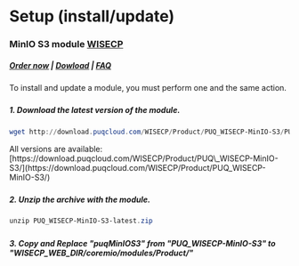# Setup (install/update)

### MinIO S3 module **[WISECP](https://puqcloud.com/link.php?id=78)** 

#####  [Order now](https://puqcloud.com/wisecp-module-minio-s3.php) | [Dowload](https://download.puqcloud.com/WISECP/Product/PUQ_WISECP-MinIO-S3/) | [FAQ](https://faq.puqcloud.com/)

<p class="callout info">To install and update a module, you must perform one and the same action.</p>

#####  

##### 1. Download the latest version of the module.

```Powershell
wget http://download.puqcloud.com/WISECP/Product/PUQ_WISECP-MinIO-S3/PUQ_WISECP-MinIO-S3-latest.zip
```

<p class="callout info">All versions are available: [https://download.puqcloud.com/WISECP/Product/PUQ\_WISECP-MinIO-S3/](https://download.puqcloud.com/WISECP/Product/PUQ_WISECP-MinIO-S3/)</p>

#####  

##### 2. Unzip the archive with the module.

```Powershell
unzip PUQ_WISECP-MinIO-S3-latest.zip
```

#####  

##### 3. Copy and Replace "puqMinIOS3" from "PUQ\_WISECP-MinIO-S3" to "WISECP\_WEB\_DIR/coremio/modules/Product/"

<div id="bkmrk-"><div></div></div><div id="bkmrk--0"><div></div></div><div id="bkmrk--1"><div></div></div>